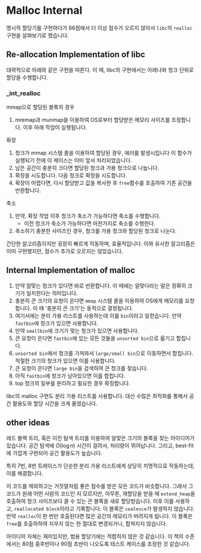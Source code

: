 # Malloc Internal
명시적 할당기를 구현하다가 86점에서 더 이상 점수가 오르지 않아서 `libc`의 `realloc` 구현을 살펴보기로 했습니다.

## Re-allocation Implementation of libc
대략적으로 아래와 같은 구현을 따른다. 이 때, libc의 구현에서는 아레나와 청크 단위로 할당을 수행합니다.

### _int_realloc
mmap으로 할당된 블록의 경우
1. mremap과 munmap을 이용하여 OS로부터 할당받은 메모리 사이즈를 조정합니다. 이후 아래 작업이 실행됩니다.

확장

1. 청크가 mmap 시스템 콜을 이용하여 할당된 경우, 에러를 발생시킵니다 이 함수가 실행되기 전에 이 케이스는 이미 앞서 처리되었습니다.
2. 남은 공간이 충분히 크다면 할당된 청크과 가용 청크으로 나눕니다.
3. 확장을 시도합니다. 다음 청크로 확장을 시도합니다.
4. 확장이 어렵다면, 다시 할당받고 값을 복사한 후 `free`함수를 호출하여 기존 공간을 반환합니다.

축소

1. 만약, 확장 작업 이후 청크가 축소가 가능하다면 축소를 수행합니다.
    - 이전 청크가 축소가 가능하다면 마찬가지로 축소를 수행한다.
2. 축소하기 충분한 사이즈인 경우, 청크를 가용 청크와 할당된 청크로 나눈다.

간단한 알고리즘이지만 굉장히 빠르게 작동하며, 효율적입니다. 이와 유사한 알고리즘은 이미 구현했지만, 점수가 추가로 오르지는 않았습니다.

## Internal Implementation of malloc

1. 만약 알맞는 청크가 있다면 바로 반환합니다. 이 때에는 알맞다라는 말은 정확히 크기가 일치한다는 의미입니다.
2. 충분히 큰 크기의 요청이 온다면 `mmap` 시스템 콜을 이용하여 OS에게 메모리를 요청합니다. 이 때 '충분히 큰 크기'는 동적으로 결정됩니다.
3. 여기서에는 분리 가용 리스트를 사용하는데 이를 `bin`이라고 일컫습니다. 만약 `fastbin`에 청크가 있으면 사용합니다.
4. 만약 `smallbin`에 크기가 맞는 청크가 있으면 사용합니다.
5. 큰 요청이 온다면 `fastbin`에 있는 모든 것들을 `unsorted bin`으로 옮기고 합칩니다.
6. `unsorted bin`에서 청크를 가져와서 `large/small bin`으로 이동하면서 합칩니다. 적절한 크기의 청크가 있으면 이를 사용합니다.
7. 큰 요청이 온다면 `large bin`을 검색하여 큰 청크를 찾습니다.
8. 아직 `fastbin`에 청크가 남아있으면 이를 합칩니다.
9. top 청크의 일부를 분리하고 필요한 경우 확장합니다.

libc의 malloc 구현도 분리 가용 리스트를 사용합니다. 대신 수많은 최적화를 통해서 공간 활용도와 할당 시간을 크게 줄였습니다.

## other ideas
레드 블랙 트리, 혹은 이진 탐색 트리를 이용하여 알맞은 크기의 블록을 찾는 아이디어가 있습니다. 공간 탐색에 $O(\log n)$ 시간이 걸려서, 처리량이 뛰어납니다. 그리고, best-fit에 가깝게 구현되어 공간 활용도가 높습니다.

특히 7번, 8번 트레이스가 단순한 분리 가용 리스트에게 상당히 치명적으로 작동하는데, 이를 해결합니다.

이 코드를 제외하고는 거짓말처럼 좋은 점수를 받은 모든 코드가 비슷합니다. 그래서 그 코드가 원래 어떤 사람의 코드인 지 모르지만, 아무튼,  재할당을 받을 때 `extend_heap`을 호출하여 청크 사이즈보다 클 수 있는 큰 블록을 새로 할당받습니다. 이후 이를 사용하고, `reallocated block`이라고 기록합니다. 이 블록은 `coalesce`가 발생하지 않습니다. 만약 `realloc`이 한 번만 호출된다면 많은 공간의 메모리가 버려지게 됩니다. 이 블록은 `free`를 호출하하여 지우지 않는 한 절대로 변경되거나, 합쳐지지 않습니다.

아이디어 자체는 재미있지만, 범용 할당기에는 적합하지 않은 것 같습니다. 이 책의 수준에서는 80점 중후반이나 90점 초반이 나오도록 테스트 케이스를 조정한 것 같습니다. 





